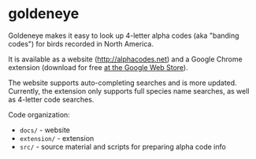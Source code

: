 # goldeneye
Goldeneye makes it easy to look up 4-letter alpha codes (aka "banding codes") for birds recorded in North America. 

It is available as a website (http://alphacodes.net) and a Google Chrome extension (download for free [at the Google Web Store](https://chrome.google.com/webstore/detail/goldeneye-alpha-code-dict/jgpgcliniicmfeinkdefigmmnjhfadmm/reviews)).

The website supports auto-completing searches and is more updated. Currently, the extension only supports full species name searches, as well as 4-letter code searches. 

Code organization:
- `docs/` - website
- `extension/` - extension
- `src/` - source material and scripts for preparing alpha code info
